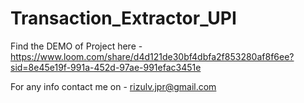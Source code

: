 # Transaction_Extractor_UPI
Find the DEMO of Project here - https://www.loom.com/share/d4d121de30bf4dbfa2f853280af8f6ee?sid=8e45e19f-991a-452d-97ae-991efac3451e

For any info contact me on - 
rizulv.jpr@gmail.com

